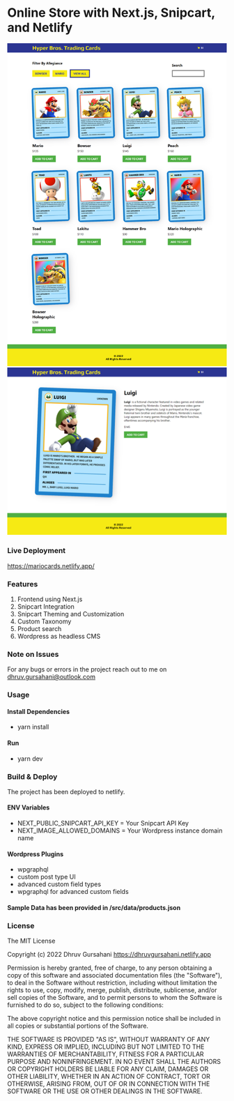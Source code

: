 # Online Store with Next.js, Snipcart, and Netlify

![Home Screen](/screenshots/home.png?raw=true)
![Details Screen](/screenshots/product.png?raw=true)

### Live Deployment

https://mariocards.netlify.app/

### Features

1. Frontend using Next.js
2. Snipcart Integration
3. Snipcart Theming and Customization
4. Custom Taxonomy
5. Product search
6. Wordpress as headless CMS

### Note on Issues

For any bugs or errors in the project reach out to me on dhruv.gursahani@outlook.com

### Usage

#### Install Dependencies

- yarn install

#### Run

- yarn dev

### Build & Deploy

The project has been deployed to netlify.

#### ENV Variables

- NEXT_PUBLIC_SNIPCART_API_KEY = Your Snipcart API Key
- NEXT_IMAGE_ALLOWED_DOMAINS = Your Wordpress instance domain name

#### Wordpress Plugins

- wpgraphql
- custom post type UI
- advanced custom field types
- wpgraphql for advanced custom fields

#### Sample Data has been provided in /src/data/products.json

### License

The MIT License

Copyright (c) 2022 Dhruv Gursahani https://dhruvgursahani.netlify.app

Permission is hereby granted, free of charge, to any person obtaining a copy of this software and associated documentation files (the "Software"), to deal in the Software without restriction, including without limitation the rights to use, copy, modify, merge, publish, distribute, sublicense, and/or sell copies of the Software, and to permit persons to whom the Software is furnished to do so, subject to the following conditions:

The above copyright notice and this permission notice shall be included in all copies or substantial portions of the Software.

THE SOFTWARE IS PROVIDED "AS IS", WITHOUT WARRANTY OF ANY KIND, EXPRESS OR IMPLIED, INCLUDING BUT NOT LIMITED TO THE WARRANTIES OF MERCHANTABILITY, FITNESS FOR A PARTICULAR PURPOSE AND NONINFRINGEMENT. IN NO EVENT SHALL THE AUTHORS OR COPYRIGHT HOLDERS BE LIABLE FOR ANY CLAIM, DAMAGES OR OTHER LIABILITY, WHETHER IN AN ACTION OF CONTRACT, TORT OR OTHERWISE, ARISING FROM, OUT OF OR IN CONNECTION WITH THE SOFTWARE OR THE USE OR OTHER DEALINGS IN THE SOFTWARE.
